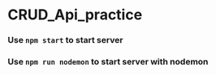 # CRUD_Api_practice
### Use `npm start` to start server
### Use `npm run nodemon` to start server with nodemon
